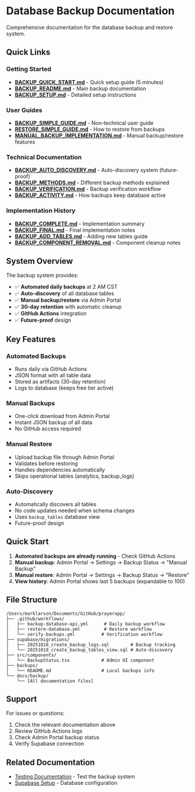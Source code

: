 # Database Backup Documentation

Comprehensive documentation for the database backup and restore system.

## Quick Links

### Getting Started
- **[BACKUP_QUICK_START.md](./BACKUP_QUICK_START.md)** - Quick setup guide (5 minutes)
- **[BACKUP_README.md](./BACKUP_README.md)** - Main backup documentation
- **[BACKUP_SETUP.md](./BACKUP_SETUP.md)** - Detailed setup instructions

### User Guides
- **[BACKUP_SIMPLE_GUIDE.md](./BACKUP_SIMPLE_GUIDE.md)** - Non-technical user guide
- **[RESTORE_SIMPLE_GUIDE.md](./RESTORE_SIMPLE_GUIDE.md)** - How to restore from backups
- **[MANUAL_BACKUP_IMPLEMENTATION.md](./MANUAL_BACKUP_IMPLEMENTATION.md)** - Manual backup/restore features

### Technical Documentation
- **[BACKUP_AUTO_DISCOVERY.md](./BACKUP_AUTO_DISCOVERY.md)** - Auto-discovery system (future-proof)
- **[BACKUP_METHODS.md](./BACKUP_METHODS.md)** - Different backup methods explained
- **[BACKUP_VERIFICATION.md](./BACKUP_VERIFICATION.md)** - Backup verification workflow
- **[BACKUP_ACTIVITY.md](./BACKUP_ACTIVITY.md)** - How backups keep database active

### Implementation History
- **[BACKUP_COMPLETE.md](./BACKUP_COMPLETE.md)** - Implementation summary
- **[BACKUP_FINAL.md](./BACKUP_FINAL.md)** - Final implementation notes
- **[BACKUP_ADD_TABLES.md](./BACKUP_ADD_TABLES.md)** - Adding new tables guide
- **[BACKUP_COMPONENT_REMOVAL.md](./BACKUP_COMPONENT_REMOVAL.md)** - Component cleanup notes

## System Overview

The backup system provides:
- ✅ **Automated daily backups** at 2 AM CST
- ✅ **Auto-discovery** of all database tables
- ✅ **Manual backup/restore** via Admin Portal
- ✅ **30-day retention** with automatic cleanup
- ✅ **GitHub Actions** integration
- ✅ **Future-proof** design

## Key Features

### Automated Backups
- Runs daily via GitHub Actions
- JSON format with all table data
- Stored as artifacts (30-day retention)
- Logs to database (keeps free tier active)

### Manual Backups
- One-click download from Admin Portal
- Instant JSON backup of all data
- No GitHub access required

### Manual Restore
- Upload backup file through Admin Portal
- Validates before restoring
- Handles dependencies automatically
- Skips operational tables (analytics, backup_logs)

### Auto-Discovery
- Automatically discovers all tables
- No code updates needed when schema changes
- Uses `backup_tables` database view
- Future-proof design

## Quick Start

1. **Automated backups are already running** - Check GitHub Actions
2. **Manual backup**: Admin Portal → Settings → Backup Status → "Manual Backup"
3. **Manual restore**: Admin Portal → Settings → Backup Status → "Restore"
4. **View history**: Admin Portal shows last 5 backups (expandable to 100)

## File Structure

```
/Users/marklarson/Documents/GitHub/prayerapp/
├── .github/workflows/
│   ├── backup-database-api.yml      # Daily backup workflow
│   ├── restore-database.yml         # Restore workflow
│   └── verify-backups.yml          # Verification workflow
├── supabase/migrations/
│   ├── 20251018_create_backup_logs.sql        # Backup tracking
│   └── 20251018_create_backup_tables_view.sql # Auto-discovery
├── src/components/
│   └── BackupStatus.tsx            # Admin UI component
├── backups/
│   └── README.md                   # Local backups info
└── docs/backup/
    └── [All documentation files]
```

## Support

For issues or questions:
1. Check the relevant documentation above
2. Review GitHub Actions logs
3. Check Admin Portal backup status
4. Verify Supabase connection

## Related Documentation

- [Testing Documentation](../TESTING.md) - Test the backup system
- [Supabase Setup](../SUPABASE_SETUP.md) - Database configuration
